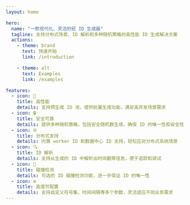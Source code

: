```yaml
---
layout: home

hero:
  name: "一款现代化、灵活的短 ID 生成器"
  tagline: 支持分布式场景、ID 解析和多种随机策略的高性能 ID 生成解决方案
  actions:
    - theme: brand
      text: 快速开始
      link: /introduction

    - theme: alt
      text: Examples
      link: /examples

features:
  - icon: 🚀
    title: 高性能
    details: 支持预生成 ID 池，提供批量生成功能，满足高并发场景需求
  - icon: 🔒
    title: 安全可靠
    details: 提供多种随机策略，包括安全随机数生成，确保 ID 的唯一性和安全性
  - icon: 🌐
    title: 分布式支持
    details: 内置 worker ID 和数据中心 ID 支持，轻松应对分布式系统场景
  - icon: 🔍
    title: ID 解析
    details: 支持从生成的 ID 中解析出时间戳等信息，便于追踪和调试
  - icon: 🎯
    title: 碰撞检测
    details: 可选的 ID 碰撞检测功能，进一步保证 ID 的唯一性
  - icon: ⚙️
    title: 高度可配置
    details: 支持自定义符号集、时间间隔等多个参数，灵活适应不同业务需求
---
```


